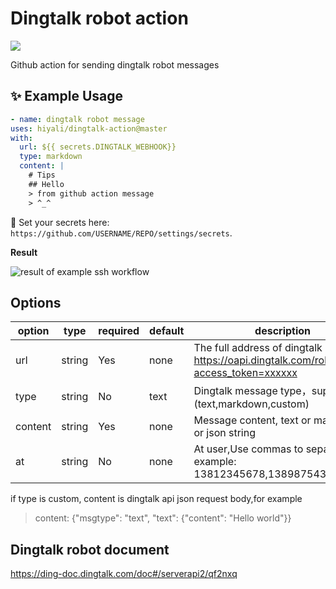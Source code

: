 # Dingtalk robot action

![](https://github.com/hiyali/dingtalk-action/workflows/dingtalk/badge.svg)

Github action for sending dingtalk robot messages

## ✨ Example Usage

```yml
- name: dingtalk robot message
uses: hiyali/dingtalk-action@master
with:
  url: ${{ secrets.DINGTALK_WEBHOOK}}
  type: markdown
  content: |
    # Tips
    ## Hello
    > from github action message
    > ^_^
```

🔐 Set your secrets here: `https://github.com/USERNAME/REPO/settings/secrets`.

**Result**

![result of example ssh workflow](result.png)

## Options

| option | type | required | default | description |
| --- | --- | --- | --- | --- |
|  url | string | Yes | none | The full address of dingtalk robot: https://oapi.dingtalk.com/robot/send?access_token=xxxxxx |
| type | string | No | text | Dingtalk message type，support (text,markdown,custom) |
| content | string | Yes | none |  Message content, text or markdown or json string |
| at | string | No | none | At user,Use commas to separate, for example: 13812345678,13898754321 |

if type is custom, content is dingtalk api json request body,for example

> content: {"msgtype": "text", "text": {"content": "Hello world"}}

## Dingtalk robot document

https://ding-doc.dingtalk.com/doc#/serverapi2/qf2nxq
